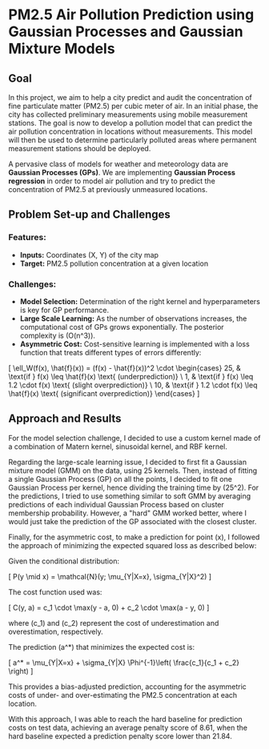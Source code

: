 # PM2.5 Air Pollution Prediction using Gaussian Processes and Gaussian Mixture Models

## Goal

In this project, we aim to help a city predict and audit the concentration of fine particulate matter (PM2.5) per cubic meter of air. In an initial phase, the city has collected preliminary measurements using mobile measurement stations. The goal is now to develop a pollution model that can predict the air pollution concentration in locations without measurements. This model will then be used to determine particularly polluted areas where permanent measurement stations should be deployed.

A pervasive class of models for weather and meteorology data are **Gaussian Processes (GPs)**. We are implementing **Gaussian Process regression** in order to model air pollution and try to predict the concentration of PM2.5 at previously unmeasured locations.

## Problem Set-up and Challenges

### Features:
- **Inputs:** Coordinates (X, Y) of the city map
- **Target:** PM2.5 pollution concentration at a given location

### Challenges:

- **Model Selection:** Determination of the right kernel and hyperparameters is key for GP performance.
- **Large Scale Learning:** As the number of observations increases, the computational cost of GPs grows exponentially. The posterior complexity is \(O(n^3)\).
- **Asymmetric Cost:** Cost-sensitive learning is implemented with a loss function that treats different types of errors differently:

\[
\ell_W(f(x), \hat{f}(x)) = (f(x) - \hat{f}(x))^2 \cdot
\begin{cases} 
25, & \text{if } f(x) \leq \hat{f}(x) \text{ (underprediction)} \\
1, & \text{if } f(x) \leq 1.2 \cdot f(x) \text{ (slight overprediction)} \\
10, & \text{if } 1.2 \cdot f(x) \leq \hat{f}(x) \text{ (significant overprediction)} 
\end{cases}
\]

## Approach and Results
For the model selection challenge, I decided to use a custom kernel made of a combination of Matern kernel, sinusoidal kernel, and RBF kernel. 

Regarding the large-scale learning issue, I decided to first fit a Gaussian mixture model (GMM) on the data, using 25 kernels. Then, instead of fitting a single Gaussian Process (GP) on all the points, I decided to fit one Gaussian Process per kernel, hence dividing the training time by \(25^2\). For the predictions, I tried to use something similar to soft GMM by averaging predictions of each individual Gaussian Process based on cluster membership probability. However, a "hard" GMM worked better, where I would just take the prediction of the GP associated with the closest cluster.

Finally, for the asymmetric cost, to make a prediction for point \(x\), I followed the approach of minimizing the expected squared loss as described below:

Given the conditional distribution:

\[
P(y \mid x) = \mathcal{N}(y; \mu_{Y|X=x}, \sigma_{Y|X}^2)
\]

The cost function used was:

\[
C(y, a) = c_1 \cdot \max(y - a, 0) + c_2 \cdot \max(a - y, 0)
\]

where \(c_1\) and \(c_2\) represent the cost of underestimation and overestimation, respectively.

The prediction \(a^*\) that minimizes the expected cost is:

\[
a^* = \mu_{Y|X=x} + \sigma_{Y|X} \Phi^{-1}\left( \frac{c_1}{c_1 + c_2} \right)
\]

This provides a bias-adjusted prediction, accounting for the asymmetric costs of under- and over-estimating the PM2.5 concentration at each location.

With this approach, I was able to reach the hard baseline for prediction costs on test data, achieving an average penalty score of 8.61, when the hard baseline expected a prediction penalty score lower than 21.84.
